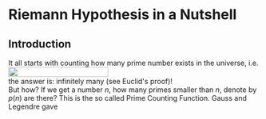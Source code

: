 # Riemann Hypothesis in a Nutshell

## Introduction
It all starts with counting how many prime number exists in the universe, i.e. 
<br/>
<img src="https://user-images.githubusercontent.com/66701331/183228555-2b5ae855-09f6-41ae-8bc3-1329247683b8.png" width="200" height="20">
<br/>
the answer is: infinitely many (see Euclid's proof)!
<br/>
But how? If we get a number $n$, how many primes smaller than $n$, denote by $p(n)$ are there?
This is the so called Prime Counting Function.
Gauss and Legendre gave
